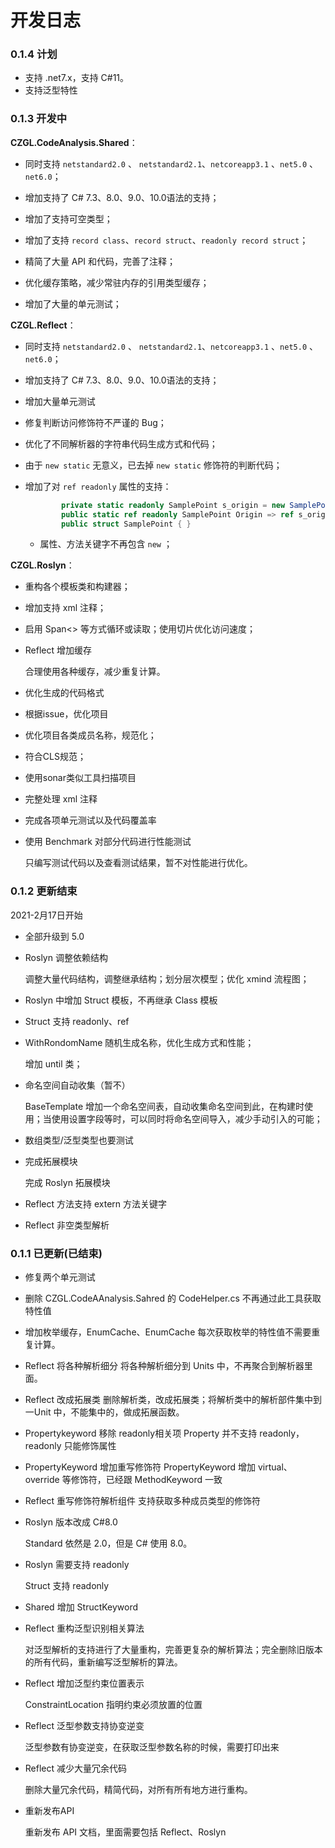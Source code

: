 # 开发日志



### 0.1.4 计划

* 支持 .net7.x，支持 C#11。
* 支持泛型特性



### 0.1.3 开发中

**CZGL.CodeAnalysis.Shared**：

* 同时支持 `netstandard2.0` 、 `netstandard2.1`、`netcoreapp3.1` 、`net5.0` 、`net6.0`；
* 增加支持了 C# 7.3、8.0、9.0、10.0语法的支持；
* 增加了支持可空类型；
* 增加了支持 `record class`、`record struct`、`readonly record struct`；

* 精简了大量 API 和代码，完善了注释；
* 优化缓存策略，减少常驻内存的引用类型缓存；
* 增加了大量的单元测试；



**CZGL.Reflect**：

* 同时支持 `netstandard2.0` 、 `netstandard2.1`、`netcoreapp3.1` 、`net5.0` 、`net6.0`；
* 增加支持了 C# 7.3、8.0、9.0、10.0语法的支持；
* 增加大量单元测试

* 修复判断访问修饰符不严谨的 Bug；
* 优化了不同解析器的字符串代码生成方式和代码；

* 由于 `new static` 无意义，已去掉 `new static` 修饰符的判断代码；

* 增加了对 `ref readonly` 属性的支持：

  ```csharp
          private static readonly SamplePoint s_origin = new SamplePoint();
          public static ref readonly SamplePoint Origin => ref s_origin;
          public struct SamplePoint { }
  ```

  * 属性、方法关键字不再包含 `new` ；



 **CZGL.Roslyn**：

* 重构各个模板类和构建器；

* 增加支持 xml 注释；



* 启用 Span<> 等方式循环或读取；使用切片优化访问速度；

* Reflect 增加缓存

  合理使用各种缓存，减少重复计算。

* 优化生成的代码格式

* 根据issue，优化项目

* 优化项目各类成员名称，规范化；

* 符合CLS规范；

* 使用sonar类似工具扫描项目

* 完整处理 xml 注释

* 完成各项单元测试以及代码覆盖率

* 使用 Benchmark 对部分代码进行性能测试

  只编写测试代码以及查看测试结果，暂不对性能进行优化。





### 0.1.2 更新结束

2021-2月17日开始

* 全部升级到 5.0

* Roslyn 调整依赖结构

  调整大量代码结构，调整继承结构；划分层次模型；优化 xmind 流程图；

* Roslyn 中增加 Struct 模板，不再继承 Class 模板

* Struct 支持 readonly、ref

* WithRondomName 随机生成名称，优化生成方式和性能；

  增加 until 类；

* 命名空间自动收集（暂不）

  BaseTemplate 增加一个命名空间表，自动收集命名空间到此，在构建时使用；当使用设置字段等时，可以同时将命名空间导入，减少手动引入的可能；

* 数组类型/泛型类型也要测试

* 完成拓展模块

  完成 Roslyn 拓展模块

* Reflect 方法支持 extern 方法关键字

* Reflect 非空类型解析



### 0.1.1 已更新(已结束)

* 修复两个单元测试

* 删除 CZGL.CodeAAnalysis.Sahred 的 CodeHelper.cs
  不再通过此工具获取特性值

* 增加枚举缓存，EnumCache、EnumCache<T>
  每次获取枚举的特性值不需要重复计算。

* Reflect  将各种解析细分
  将各种解析细分到 Units 中，不再聚合到解析器里面。

* Reflect 改成拓展类
  删除解析类，改成拓展类；将解析类中的解析部件集中到一Unit 中，不能集中的，做成拓展函数。

* Propertykeyword 移除 readonly相关项
  Property 并不支持 readonly，readonly 只能修饰属性
  
* PropertyKeyword 增加重写修饰符
  PropertyKeyword 增加 virtual、override 等修饰符，已经跟 MethodKeyword 一致

* Reflect 重写修饰符解析组件
  支持获取多种成员类型的修饰符
  
* Roslyn 版本改成 C#8.0

  Standard 依然是 2.0，但是 C# 使用 8.0。

* Roslyn 需要支持 readonly

  Struct 支持 readonly

* Shared 增加 StructKeyword

* Reflect 重构泛型识别相关算法

  对泛型解析的支持进行了大量重构，完善更复杂的解析算法；完全删除旧版本的所有代码，重新编写泛型解析的算法。

* Reflect 增加泛型约束位置表示

  ConstraintLocation 指明约束必须放置的位置

* Reflect 泛型参数支持协变逆变

  泛型参数有协变逆变，在获取泛型参数名称的时候，需要打印出来
  
* Reflect 减少大量冗余代码

  删除大量冗余代码，精简代码，对所有所有地方进行重构。

* 重新发布API

  重新发布 API 文档，里面需要包括 Reflect、Roslyn


